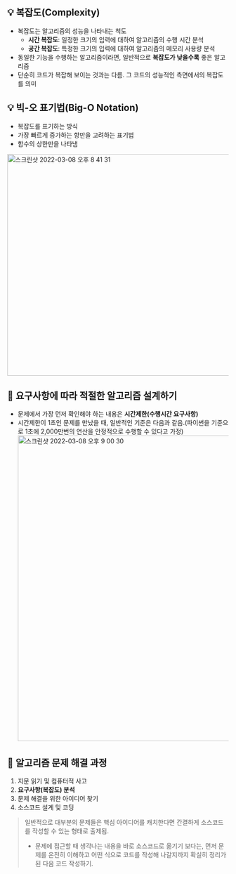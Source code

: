 ## :bulb: 복잡도(Complexity)
+ 복잡도는 알고리즘의 성능을 나타내는 척도
  - **시간 복잡도**: 일정한 크기의 입력에 대하여 알고리즘의 수행 시간 분석
  - **공간 복잡도**: 특정한 크기의 입력에 대하여 알고리즘의 메모리 사용량 분석
+ 동일한 기능을 수행하는 알고리즘이라면, 일반적으로 **복잡도가 낮을수록** 좋은 알고리즘
+ 단순히 코드가 복잡해 보이는 것과는 다름. 그 코드의 성능적인 측면에서의 복잡도를 의미

## :bulb: 빅-오 표기법(Big-O Notation)
+ 복잡도를 표기하는 방식
+ 가장 빠르게 증가하는 항만을 고려하는 표기법
+ 함수의 상한만을 나타냄
<img width="505" alt="스크린샷 2022-03-08 오후 8 41 31" src="https://user-images.githubusercontent.com/70746467/157231650-c1932328-0e68-4417-8912-e4949d47b635.png">

## :pushpin: 요구사항에 따라 적절한 알고리즘 설계하기
+ 문제에서 가장 먼저 확인해야 하는 내용은 **시간제한(수행시간 요구사항)**
+ 시간제한이 1초인 문제를 만났을 때, 일반적인 기준은 다음과 같음.(파이썬을 기준으로 1초에 2,000만번의 연산을 안정적으로 수행할 수 있다고 가정) 
  <img width="696" alt="스크린샷 2022-03-08 오후 9 00 30" src="https://user-images.githubusercontent.com/70746467/157234262-b4eaaacb-5f01-4c04-ae2f-615f1a2ccb90.png">

## :pushpin: 알고리즘 문제 해결 과정
1. 지문 읽기 및 컴퓨터적 사고
2. **요구사항(복잡도) 분석**
3. 문제 해결을 위한 아이디어 찾기
4. 소스코드 설계 및 코딩
> 일반적으로 대부분의 문제들은 핵심 아이디어를 캐치한다면 간결하게 소스코드를 작성할 수 있는 형태로 출제됨.
>  - 문제에 접근할 때 생각나는 내용을 바로 소스코드로 옮기기 보다는, 먼저 문제를 온전히 이해하고 어떤 식으로 코드를 작성해 나갈지까지 확실히 정리가 된 다음 코드 작성하기.

